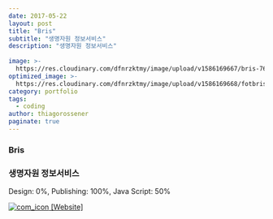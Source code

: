 ```yaml
---
date: 2017-05-22
layout: post
title: "Bris"
subtitle: "생명자원 정보서비스"
description: "생명자원 정보서비스"
  
image: >-
  https://res.cloudinary.com/dfnrzktmy/image/upload/v1586169667/bris-768x734_zne3zr.jpg
optimized_image: >-
  https://res.cloudinary.com/dfnrzktmy/image/upload/v1586169668/fotbris_sum-400x260_gz6z4c.png
category: portfolio
tags:
  - coding
author: thiagorossener
paginate: true
---
```

### Bris

### 생명자원 정보서비스

Design: 0%, Publishing: 100%, Java Script: 50%

<a href="http://hwalan0411.dothome.co.kr/portfolio-item/bris/" target="_blank">
<img src="https://res.cloudinary.com/dfnrzktmy/image/upload/v1586177444/com_icon-150x129_r9kppl.png" alt="com_icon" class="site_icon">
[Website]
</a>